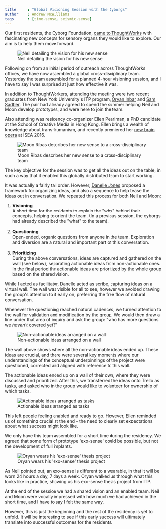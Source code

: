 ```yaml
---
title     : "Global Visioning Session with the Cyborgs"
author    : Andrew McWilliams
tags      : [time-sense, seismic-sense]
---
```

Our first residents, the Cyborg Foundation, <a href="/blog/introducing-cyborg-foundation/">came to ThoughtWorks</a> with fascinating new concepts for sensory organs they would like to explore. Our aim is to help them move forward.

<figure>
	<img src="/images/posts/2016-06-16-visioning-session-with-the-cyborgs/neil.jpg" alt="Neil detailing the vision for his new sense" />
	<figcaption>Neil detailing the vision for his new sense</figcaption>
</figure>

Following on from an initial period of outreach across ThoughtWorks offices, we have now assembled a global cross-disciplinary team. Yesterday the team assembled for a planned 4-hour visioning session, and I have to say I was surprised at just how effective it was.

<!--excerpt-ends-->

In addition to ThoughtWorkers, attending the meeting were two recent graduates from New York University's ITP program, <a href="http://oryan1.com/">Oryan Inbar</a> and <a href="http://www.samsadtler.com/">Sam Sadtler</a>. The pair had already agreed to spend the summer helping Neil and Moon develop prototypes, and were here to join the team.

Also attending was residency co-organizer Ellen Pearlman, a PhD candidate at the School of Creative Media in Hong Kong. Ellen brings a wealth of knowledge about trans-humanism, and recently premiered her <a href="http://media.digitalarti.com/image/noor_a_brain_opera">new brain opera</a> at ISEA 2016.

<figure>
	<img src="/images/posts/2016-06-16-visioning-session-with-the-cyborgs/call.jpg" alt="Moon Ribas describes her new sense to a cross-disciplinary team" />
	<figcaption>Moon Ribas describes her new sense to a cross-disciplinary team</figcaption>
</figure>

The key objective for the session was to get all the ideas out on the table, in such a way that it enabled this globally distributed team to start working.

It was actually a fairly tall order. However, <a href="https://www.linkedin.com/in/danellej">Danelle Jones</a> proposed a framework for organizing ideas, and also a sequence to help tease the ideas out in conversation. We repeated this process for both Neil and Moon:

<ol>
	<li><strong>Visioning</strong><br />A short time for the residents to explain the "why" behind their concepts, helping to orient the team. (In a previous session, the cyborgs had already described the "what" to the team).<br /><br /></li>
	<li><strong>Questioning</strong><br />Open-ended, organic questions from anyone in the team. Exploration and diversion are a natural and important part of this conversation.<br /><br /></li>
	<li><strong>Prioritizing</strong><br />During the above conversations, ideas are captured and gathered on the wall (see below), separating actionable ideas from non-actionable ones. In the final period the actionable ideas are prioritized by the whole group based on the shared vision.</li>
</ol>

While I acted as facilitator, Danelle acted as scribe, capturing ideas on a virtual wall. The wall was visible for all to see, however we avoided drawing the group's attention to it early on, preferring the free flow of natural conversation.

Whenever the questioning reached natural cadences, we turned attention to the wall for validation and modification by the group. We would then draw a line under that area of inquiry and ask the group: "who has more questions we <em>haven't</em> covered yet?"

<figure>
	<img src="/images/posts/2016-06-16-visioning-session-with-the-cyborgs/wall-nonactionable.png" alt="Non-actionable ideas arranged on a wall" />
	<figcaption>Non-actionable ideas arranged on a wall</figcaption>
</figure>

The wall above shows where all the non-actionable ideas ended up. These ideas are crucial, and there were several key moments where our understandings of the conceptual underpinnings of the project were questioned, corrected and aligned with reference to this wall.

The actionable ideas ended up on a wall of their own, where they were discussed and prioritized. After this, we transferred the ideas onto Trello as tasks, and asked who in the group would like to volunteer for ownership of which tasks.

<figure>
	<img src="/images/posts/2016-06-16-visioning-session-with-the-cyborgs/wall-actionable.png" alt="Actionable ideas arranged as tasks" />
	<figcaption>Actionable ideas arranged as tasks</figcaption>
</figure>

This left people feeling enabled and ready to go. However, Ellen reminded us of something crucial at the end - the need to clearly set expectations about what success might look like.

We only have this team assembled for a short time during the residency. We agreed that some form of prototype 'exo-sense' could be possible, but not the development of full implants.

<figure>
	<img src="/images/posts/2016-06-16-visioning-session-with-the-cyborgs/oryan.jpg" alt="Oryan wears his 'exo-sense' thesis project" />
	<figcaption>Oryan wears his 'exo-sense' thesis project</figcaption>
</figure>

As Neil pointed out, an exo-sense is different to a wearable, in that it will be worn 24 hours a day, 7 days a week. Oryan walked us through what this looks like in practice, showing us his exo-sense thesis project from ITP.

At the end of the session we had a shared vision and an enabled team. Neil and Moon were vocally impressed with how much we had achieved in the short time, and I have to say I felt the same way.

However, this is just the beginning and the rest of the residency is yet to unfold. It will be interesting to see if this early success will ultimately translate into successful outcomes for the residents.
